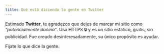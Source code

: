 ```yaml
---
title: Qué está diciendo la gente en Twitter
---
```


Estimado **Twitter**, te agradezco que dejes de marcar mi sitio como _"potencialmente dañino"_. Usa HTTPS 🔒 y es un sitio estático, gratis, sin publicidad. Fue creado desinteresadamente, su único propósito es ayudar.

Fijate lo que dice la gente.
